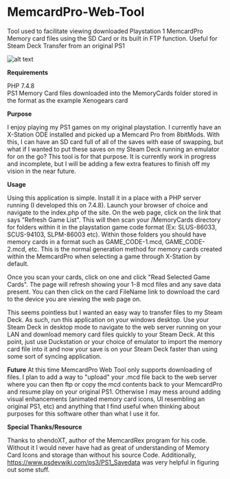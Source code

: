 # MemcardPro-Web-Tool
Tool used to facilitate viewing downloaded Playstation 1 MemcardPro Memory card files using the SD Card or its built in FTP function. Useful for Steam Deck Transfer from an original PS1

![alt text](https://pieruccidev.com/img/MemcardPro-Web-Tool.png)


<b>Requirements</b>

PHP 7.4.8<br>
PS1 Memory Card files downloaded into the MemoryCards folder stored in the format as the example Xenogears card

<b>Purpose</b>

I enjoy playing my PS1 games on my original playstation. I currently have an X-Station ODE installed and picked up a Memcard Pro from 8bitMods. With this, I can have an SD card full
of all of the saves with ease of swapping, but what if I wanted to put these saves on my Steam Deck running an emulator for on the go? This tool is for that purpose. It is currently work
in progress and incomplete, but I will be adding a few extra features to finish off my vision in the near future.

<b>Usage</b>

Using this application is simple. Install it in a place with a PHP server running (I developed this on 7.4.8). Launch your browser of choice and navigate to the index.php of the
site. On the web page, click on the link that says "Refresh Game List". This will then scan your /MemoryCards directory for folders within it in the playstation game code format
(Ex: SLUS-86033, SCUS-94103, SLPM-86003 etc). Within those folders you should have memory cards in a format such as GAME_CODE-1.mcd, GAME_CODE-2.mcd, etc. This is the normal
generation method for memory cards created within the MemcardPro when selecting a game through X-Station by default.

Once you scan your cards, click on one and click "Read Selected Game Cards". The page will refresh showing your 1-8 mcd files and any save data present. You can then click on the
card FileName link to download the card to the device you are viewing the web page on. 

This seems pointless but I wanted an easy way to transfer files to my Steam Deck. As such, run this application on your windows desktop. Use your Steam Deck in desktop mode
to navigate to the web server running on your LAN and download memory card files quickly to your Steam Deck. At this point, just use Duckstation or your choice of emulator to
import the memory card file into it and now your save is on your Steam Deck faster than using some sort of syncing application.

<b>Future</b>
At this time MemcardPro Web Tool only supports downloading of files. I plan to add a way to "upload" your .mcd file back to the web server where you can then ftp or copy the
mcd contents back to your MemcardPro and resume play on your original PS1. Otherwise I may mess around adding visual enhancements (animated memory card icons, UI
resembling an original PS1, etc) and anything that I find useful when thinking about purposes for this software other than what I use it for.

<b>Special Thanks/Resource</b>

Thanks to shendoXT, author of the MemcardRex program for his code. Without it I would never have had as great of understanding of Memory Card Icons and storage than without
his source Code. Additionally, https://www.psdevwiki.com/ps3/PS1_Savedata was very helpful in figuring out some stuff.
